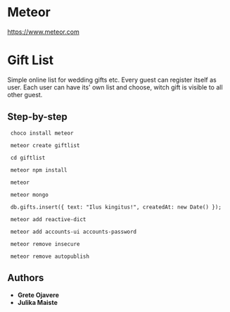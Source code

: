 # Meteor
https://www.meteor.com

# Gift List

Simple online list for wedding gifts etc. 
Every guest can register itself as user.
Each user can have its' own list and choose, witch gift is visible to all other guest.

## Step-by-step

```
 choco install meteor 
```


```
 meteor create giftlist
 ```


```
 cd giftlist
 ```


```
 meteor npm install
 ```


```
 meteor
 ```


```
 meteor mongo
 ```


```
 db.gifts.insert({ text: "Ilus kingitus!", createdAt: new Date() });
 ```


```
 meteor add reactive-dict
 ```


```
 meteor add accounts-ui accounts-password
 ```


```
 meteor remove insecure
 ```


```
 meteor remove autopublish
```







## Authors

* **Grete Ojavere** 
* **Julika Maiste** 
